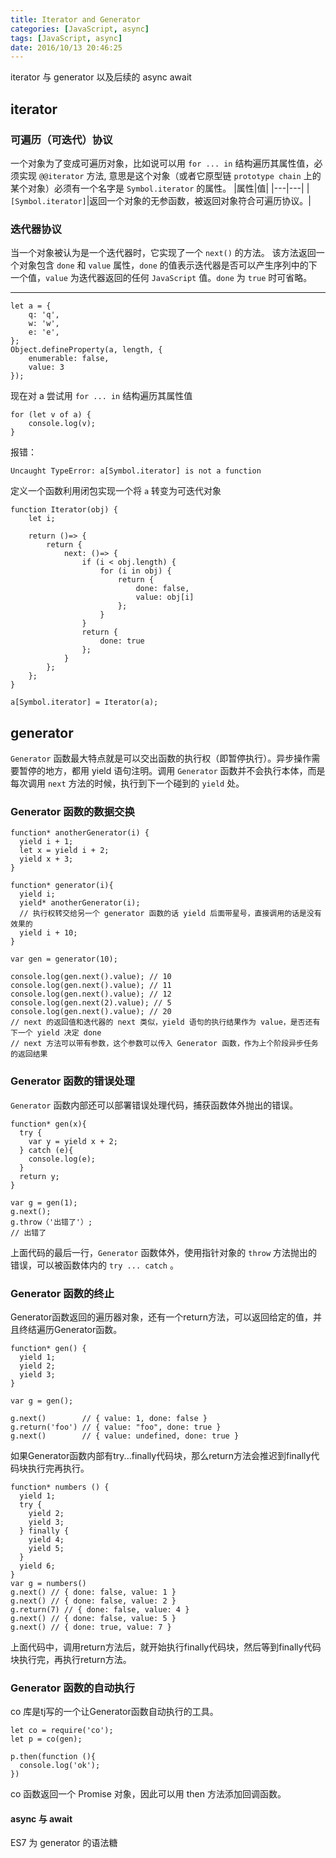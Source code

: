```yaml
---
title: Iterator and Generator
categories: [JavaScript, async]
tags: [JavaScript, async]
date: 2016/10/13 20:46:25
---
```


iterator 与 generator 以及后续的 async await

<!-- more -->


## iterator

### 可遍历（可迭代）协议
一个对象为了变成可遍历对象，比如说可以用 `for ... in` 结构遍历其属性值，必须实现 `@@iterator` 方法, 意思是这个对象（或者它原型链 `prototype chain` 上的某个对象）必须有一个名字是 `Symbol.iterator` 的属性。
|属性|值|
|---|---|
|`[Symbol.iterator]`|返回一个对象的无参函数，被返回对象符合可遍历协议。|

### 迭代器协议
当一个对象被认为是一个迭代器时，它实现了一个 `next()` 的方法。
该方法返回一个对象包含 `done` 和 `value` 属性，`done` 的值表示迭代器是否可以产生序列中的下一个值，`value` 为迭代器返回的任何 `JavaScript` 值。`done` 为 `true` 时可省略。

---

```
let a = {
    q: 'q',
    w: 'w',
    e: 'e',
};
Object.defineProperty(a, length, {
    enumerable: false,
    value: 3
});
```
现在对 a 尝试用 `for ... in` 结构遍历其属性值
```
for (let v of a) {
    console.log(v);
}
```
报错：
```
Uncaught TypeError: a[Symbol.iterator] is not a function
```

定义一个函数利用闭包实现一个将 `a` 转变为可迭代对象
```
function Iterator(obj) {
    let i;

    return ()=> {
        return {
            next: ()=> {
                if (i < obj.length) {
                    for (i in obj) {
                        return {
                            done: false,
                            value: obj[i]
                        };
                    }
                }
                return {
                    done: true
                };
            }
        };
    };
}

a[Symbol.iterator] = Iterator(a);
```

## generator
`Generator` 函数最大特点就是可以交出函数的执行权（即暂停执行）。异步操作需要暂停的地方，都用 yield 语句注明。调用 `Generator` 函数并不会执行本体，而是每次调用 `next` 方法的时候，执行到下一个碰到的 `yield` 处。


### Generator 函数的数据交换

```
function* anotherGenerator(i) {
  yield i + 1;
  let x = yield i + 2;
  yield x + 3;
}

function* generator(i){
  yield i;
  yield* anotherGenerator(i);
  // 执行权转交给另一个 generator 函数的话 yield 后面带星号，直接调用的话是没有效果的
  yield i + 10;
}

var gen = generator(10);

console.log(gen.next().value); // 10
console.log(gen.next().value); // 11
console.log(gen.next().value); // 12
console.log(gen.next(2).value); // 5
console.log(gen.next().value); // 20
// next 的返回值和迭代器的 next 类似，yield 语句的执行结果作为 value，是否还有下一个 yield 决定 done
// next 方法可以带有参数，这个参数可以传入 Generator 函数，作为上个阶段异步任务的返回结果
```

### Generator 函数的错误处理
`Generator` 函数内部还可以部署错误处理代码，捕获函数体外抛出的错误。
```
function* gen(x){
  try {
    var y = yield x + 2;
  } catch (e){ 
    console.log(e);
  }
  return y;
}

var g = gen(1);
g.next();
g.throw（'出错了'）;
// 出错了
```
上面代码的最后一行，`Generator` 函数体外，使用指针对象的 `throw` 方法抛出的错误，可以被函数体内的 `try ... catch` 。

### Generator 函数的终止
Generator函数返回的遍历器对象，还有一个return方法，可以返回给定的值，并且终结遍历Generator函数。
```
function* gen() {
  yield 1;
  yield 2;
  yield 3;
}

var g = gen();

g.next()        // { value: 1, done: false }
g.return('foo') // { value: "foo", done: true }
g.next()        // { value: undefined, done: true }
```
如果Generator函数内部有try...finally代码块，那么return方法会推迟到finally代码块执行完再执行。
```
function* numbers () {
  yield 1;
  try {
    yield 2;
    yield 3;
  } finally {
    yield 4;
    yield 5;
  }
  yield 6;
}
var g = numbers()
g.next() // { done: false, value: 1 }
g.next() // { done: false, value: 2 }
g.return(7) // { done: false, value: 4 }
g.next() // { done: false, value: 5 }
g.next() // { done: true, value: 7 }
```
上面代码中，调用return方法后，就开始执行finally代码块，然后等到finally代码块执行完，再执行return方法。

### Generator 函数的自动执行
co 库是tj写的一个让Generator函数自动执行的工具。
```
let co = require('co');
let p = co(gen);

p.then(function (){
  console.log('ok');
})
```
co 函数返回一个 Promise 对象，因此可以用 then 方法添加回调函数。

#### async 与 await
ES7 为 generator 的语法糖